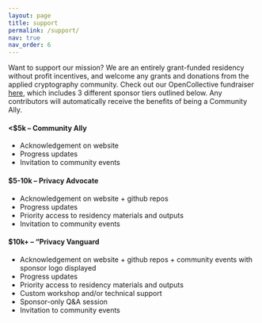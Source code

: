 ```yaml
---
layout: page
title: support
permalink: /support/
nav: true
nav_order: 6
---
```


Want to support our mission? We are an entirely grant-funded residency without profit incentives, and welcome any grants and donations from the applied cryptography community. Check out our OpenCollective fundraiser [here](https://opencollective.com/community-privacy), which includes 3 different sponsor tiers outlined below. Any contributors will automatically receive the benefits of being a Community Ally.

#### <$5k – Community Ally

- Acknowledgement on website
- Progress updates
- Invitation to community events

#### $5-10k – Privacy Advocate

- Acknowledgement on website + github repos
- Progress updates
- Priority access to residency materials and outputs
- Invitation to community events

#### $10k+ – “Privacy Vanguard

- Acknowledgement on website + github repos + community events
  with sponsor logo displayed
- Progress updates
- Priority access to residency materials and outputs
- Custom workshop and/or technical support
- Sponsor-only Q&A session
- Invitation to community events
